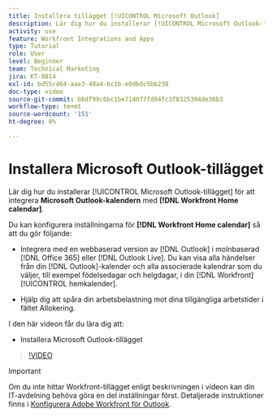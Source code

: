 ```yaml
---
title: Installera tillägget [!UICONTROL Microsoft Outlook]
description: Lär dig hur du installerar [!UICONTROL Microsoft Outlook-tillägget] för att integrera Microsoft Outlook-kalendern med Workfront hemkalender.
activity: use
feature: Workfront Integrations and Apps
type: Tutorial
role: User
level: Beginner
team: Technical Marketing
jira: KT-8814
exl-id: bd55c464-aae3-40a4-bc1b-e0dbdc5bb238
doc-type: video
source-git-commit: bbdf99c6bc1be714077fd94fc3f8325394de36b3
workflow-type: tm+mt
source-wordcount: '151'
ht-degree: 0%

---
```


# Installera Microsoft Outlook-tillägget

Lär dig hur du installerar [!UICONTROL Microsoft Outlook-tillägget] för att integrera **Microsoft Outlook-kalendern** med **[!DNL Workfront Home calendar]**.

Du kan konfigurera inställningarna för **[!DNL Workfront Home calendar]** så att du gör följande:

* Integrera med en webbaserad version av [!DNL Outlook] i molnbaserad [!DNL Office 365] eller [!DNL Outlook Live]. Du kan visa alla händelser från din [!DNL Outlook]-kalender och alla associerade kalendrar som du väljer, till exempel födelsedagar och helgdagar, i din [!DNL Workfront] [!UICONTROL hemkalender].

* Hjälp dig att spåra din arbetsbelastning mot dina tillgängliga arbetstider i fältet Allokering.


I den här videon får du lära dig att:

* Installera Microsoft Outlook-tillägget

>[!VIDEO](https://video.tv.adobe.com/v/335115/?quality=12&learn=on&enablevpops=1)

>[!IMPORTANT]
>
>Om du inte hittar Workfront-tillägget enligt beskrivningen i videon kan din IT-avdelning behöva göra en del inställningar först. Detaljerade instruktioner finns i [Konfigurera Adobe Workfront för Outlook](https://experienceleague.adobe.com/docs/workfront/using/adobe-workfront-integrations/workfront-for-outlook/set-up-workfront-for-outlook.html).

